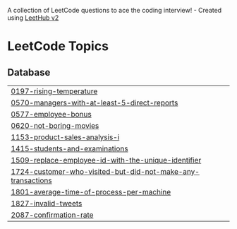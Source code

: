 A collection of LeetCode questions to ace the coding interview! - Created using [LeetHub v2](https://github.com/arunbhardwaj/LeetHub-2.0)
<!---LeetCode Topics Start-->
# LeetCode Topics
## Database
|  |
| ------- |
| [0197-rising-temperature](https://github.com/donkim1212/LeetCode/tree/master/0197-rising-temperature) |
| [0570-managers-with-at-least-5-direct-reports](https://github.com/donkim1212/LeetCode/tree/master/0570-managers-with-at-least-5-direct-reports) |
| [0577-employee-bonus](https://github.com/donkim1212/LeetCode/tree/master/0577-employee-bonus) |
| [0620-not-boring-movies](https://github.com/donkim1212/LeetCode/tree/master/0620-not-boring-movies) |
| [1153-product-sales-analysis-i](https://github.com/donkim1212/LeetCode/tree/master/1153-product-sales-analysis-i) |
| [1415-students-and-examinations](https://github.com/donkim1212/LeetCode/tree/master/1415-students-and-examinations) |
| [1509-replace-employee-id-with-the-unique-identifier](https://github.com/donkim1212/LeetCode/tree/master/1509-replace-employee-id-with-the-unique-identifier) |
| [1724-customer-who-visited-but-did-not-make-any-transactions](https://github.com/donkim1212/LeetCode/tree/master/1724-customer-who-visited-but-did-not-make-any-transactions) |
| [1801-average-time-of-process-per-machine](https://github.com/donkim1212/LeetCode/tree/master/1801-average-time-of-process-per-machine) |
| [1827-invalid-tweets](https://github.com/donkim1212/LeetCode/tree/master/1827-invalid-tweets) |
| [2087-confirmation-rate](https://github.com/donkim1212/LeetCode/tree/master/2087-confirmation-rate) |
<!---LeetCode Topics End-->